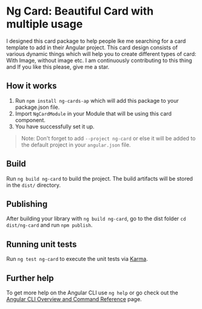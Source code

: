 # Ng Card: Beautiful Card with multiple usage

I designed this card package to help people lke me searching for a card template to add in their Angular project. This card design consists of various dynamic things which will help you to create different types of card: With Image, without image etc. I am continuously contributing to this thing and If you like this please, give me a star.

## How it works

1. Run `npm install ng-cards-ap` which will add this package to your package.json file.
2. Import `NgCardModule` in your Module that will be using this card component.
3. You have successfully set it up.

> Note: Don't forget to add `--project ng-card` or else it will be added to the default project in your `angular.json` file. 

## Build

Run `ng build ng-card` to build the project. The build artifacts will be stored in the `dist/` directory.

## Publishing

After building your library with `ng build ng-card`, go to the dist folder `cd dist/ng-card` and run `npm publish`.

## Running unit tests

Run `ng test ng-card` to execute the unit tests via [Karma](https://karma-runner.github.io).

## Further help

To get more help on the Angular CLI use `ng help` or go check out the [Angular CLI Overview and Command Reference](https://angular.io/cli) page.
